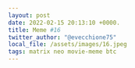 ```yaml
---
layout: post
date: 2022-02-15 20:13:10 +0000.
title: Meme #16
twitter_author: "@evecchione75"
local_file: /assets/images/16.jpeg
tags: matrix neo movie-meme btc
---
```

